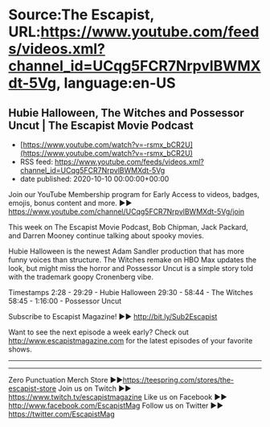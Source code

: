 # Source:The Escapist, URL:https://www.youtube.com/feeds/videos.xml?channel_id=UCqg5FCR7NrpvlBWMXdt-5Vg, language:en-US

## Hubie Halloween, The Witches and Possessor Uncut | The Escapist Movie Podcast
 - [https://www.youtube.com/watch?v=-rsmx_bCR2U](https://www.youtube.com/watch?v=-rsmx_bCR2U)
 - RSS feed: https://www.youtube.com/feeds/videos.xml?channel_id=UCqg5FCR7NrpvlBWMXdt-5Vg
 - date published: 2020-10-10 00:00:00+00:00

Join our YouTube Membership program for Early Access to videos, badges, emojis, bonus content and more. ►► https://www.youtube.com/channel/UCqg5FCR7NrpvlBWMXdt-5Vg/join

This week on The Escapist Movie Podcast, Bob Chipman, Jack Packard, and Darren Mooney continue talking about spooky movies.

Hubie Halloween is the newest Adam Sandler production that has more funny voices than structure. The Witches remake on HBO Max updates the look, but might miss the horror and Possessor Uncut is a simple story told with the trademark goopy Cronenberg vibe.

Timestamps
2:28 - 29:29 - Hubie Halloween
29:30 - 58:44  - The Witches
58:45 - 1:16:00 - Possessor Uncut

Subscribe to Escapist Magazine! ►► http://bit.ly/Sub2Escapist

Want to see the next episode a week early? Check out http://www.escapistmagazine.com for the latest episodes of your favorite shows.

---



---


Zero Punctuation Merch Store ►►https://teespring.com/stores/the-escapist-store
Join us on Twitch ►► https://www.twitch.tv/escapistmagazine 
Like us on Facebook ►► http://www.facebook.com/EscapistMag
Follow us on Twitter ►► https://twitter.com/EscapistMag

